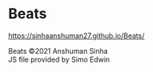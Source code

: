 # Beats
https://sinhaanshuman27.github.io/Beats/

Beats ©2021 Anshuman Sinha  
JS file provided by Simo Edwin
